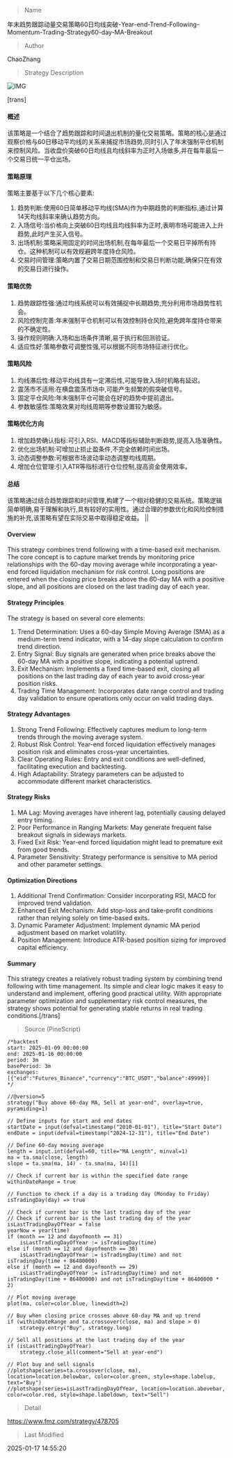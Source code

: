 
> Name

年末趋势跟踪动量交易策略60日均线突破-Year-end-Trend-Following-Momentum-Trading-Strategy60-day-MA-Breakout

> Author

ChaoZhang

> Strategy Description

![IMG](https://www.fmz.com/upload/asset/1218bb36176e9582c6e.png)

[trans]
#### 概述
该策略是一个结合了趋势跟踪和时间退出机制的量化交易策略。策略的核心是通过观察价格与60日移动平均线的关系来捕捉市场趋势,同时引入了年末强制平仓机制来控制风险。当收盘价突破60日均线且均线斜率为正时入场做多,并在每年最后一个交易日统一平仓出场。

#### 策略原理
策略主要基于以下几个核心要素:
1. 趋势判断:使用60日简单移动平均线(SMA)作为中期趋势的判断指标,通过计算14天均线斜率来确认趋势方向。
2. 入场信号:当价格向上突破60日均线且均线斜率为正时,表明市场可能进入上升趋势,此时产生买入信号。
3. 出场机制:策略采用固定的时间出场机制,在每年最后一个交易日平掉所有持仓。这种机制可以有效规避跨年度持仓风险。
4. 交易时间管理:策略内置了交易日期范围控制和交易日判断功能,确保只在有效的交易日进行操作。

#### 策略优势
1. 趋势跟踪性强:通过均线系统可以有效捕捉中长期趋势,充分利用市场趋势性机会。
2. 风险控制完善:年末强制平仓机制可以有效控制持仓风险,避免跨年度持仓带来的不确定性。
3. 操作规则明确:入场和出场条件清晰,易于执行和回测验证。
4. 适应性好:策略参数可调整性强,可以根据不同市场特征进行优化。

#### 策略风险
1. 均线滞后性:移动平均线具有一定滞后性,可能导致入场时机略有延迟。
2. 震荡市不适用:在横盘震荡市场中,可能产生频繁的假突破信号。
3. 固定平仓风险:年末强制平仓可能会在好的趋势中提前退出。
4. 参数敏感性:策略效果对均线周期等参数设置较为敏感。

#### 策略优化方向
1. 增加趋势确认指标:可引入RSI、MACD等指标辅助判断趋势,提高入场准确性。
2. 优化出场机制:可增加止损止盈条件,不完全依赖时间出场。
3. 动态调整参数:可根据市场波动率动态调整均线周期。
4. 增加仓位管理:引入ATR等指标进行仓位控制,提高资金使用效率。

#### 总结
该策略通过结合趋势跟踪和时间管理,构建了一个相对稳健的交易系统。策略逻辑简单明确,易于理解和执行,具有较好的实用性。通过合理的参数优化和风险控制措施的补充,该策略有望在实际交易中取得稳定收益。 || 

#### Overview
This strategy combines trend following with a time-based exit mechanism. The core concept is to capture market trends by monitoring price relationships with the 60-day moving average while incorporating a year-end forced liquidation mechanism for risk control. Long positions are entered when the closing price breaks above the 60-day MA with a positive slope, and all positions are closed on the last trading day of each year.

#### Strategy Principles
The strategy is based on several core elements:
1. Trend Determination: Uses a 60-day Simple Moving Average (SMA) as a medium-term trend indicator, with a 14-day slope calculation to confirm trend direction.
2. Entry Signal: Buy signals are generated when price breaks above the 60-day MA with a positive slope, indicating a potential uptrend.
3. Exit Mechanism: Implements a fixed time-based exit, closing all positions on the last trading day of each year to avoid cross-year position risks.
4. Trading Time Management: Incorporates date range control and trading day validation to ensure operations only occur on valid trading days.

#### Strategy Advantages
1. Strong Trend Following: Effectively captures medium to long-term trends through the moving average system.
2. Robust Risk Control: Year-end forced liquidation effectively manages position risk and eliminates cross-year uncertainties.
3. Clear Operating Rules: Entry and exit conditions are well-defined, facilitating execution and backtesting.
4. High Adaptability: Strategy parameters can be adjusted to accommodate different market characteristics.

#### Strategy Risks
1. MA Lag: Moving averages have inherent lag, potentially causing delayed entry timing.
2. Poor Performance in Ranging Markets: May generate frequent false breakout signals in sideways markets.
3. Fixed Exit Risk: Year-end forced liquidation might lead to premature exit from good trends.
4. Parameter Sensitivity: Strategy performance is sensitive to MA period and other parameter settings.

#### Optimization Directions
1. Additional Trend Confirmation: Consider incorporating RSI, MACD for improved trend validation.
2. Enhanced Exit Mechanism: Add stop-loss and take-profit conditions rather than relying solely on time-based exits.
3. Dynamic Parameter Adjustment: Implement dynamic MA period adjustment based on market volatility.
4. Position Management: Introduce ATR-based position sizing for improved capital efficiency.

#### Summary
This strategy creates a relatively robust trading system by combining trend following with time management. Its simple and clear logic makes it easy to understand and implement, offering good practical utility. With appropriate parameter optimization and supplementary risk control measures, the strategy shows potential for generating stable returns in real trading conditions.[/trans]



> Source (PineScript)

``` pinescript
/*backtest
start: 2025-01-09 00:00:00
end: 2025-01-16 00:00:00
period: 3m
basePeriod: 3m
exchanges: [{"eid":"Futures_Binance","currency":"BTC_USDT","balance":49999}]
*/

//@version=5
strategy("Buy above 60-day MA, Sell at year-end", overlay=true, pyramiding=1)

// Define inputs for start and end dates
startDate = input(defval=timestamp("2010-01-01"), title="Start Date")
endDate = input(defval=timestamp("2024-12-31"), title="End Date")

// Define 60-day moving average
length = input.int(defval=60, title="MA Length", minval=1)
ma = ta.sma(close, length)
slope = ta.sma(ma, 14) - ta.sma(ma, 14)[1]

// Check if current bar is within the specified date range
withinDateRange = true

// Function to check if a day is a trading day (Monday to Friday)
isTradingDay(day) => true

// Check if current bar is the last trading day of the year
// Check if current bar is the last trading day of the year
isLastTradingDayOfYear = false
yearNow = year(time)
if (month == 12 and dayofmonth == 31)
    isLastTradingDayOfYear := isTradingDay(time)
else if (month == 12 and dayofmonth == 30)
    isLastTradingDayOfYear := isTradingDay(time) and not isTradingDay(time + 86400000)
else if (month == 12 and dayofmonth == 29)
    isLastTradingDayOfYear := isTradingDay(time) and not isTradingDay(time + 86400000) and not isTradingDay(time + 86400000 * 2)

// Plot moving average
plot(ma, color=color.blue, linewidth=2)

// Buy when closing price crosses above 60-day MA and up trend
if (withinDateRange and ta.crossover(close, ma) and slope > 0)
    strategy.entry("Buy", strategy.long)

// Sell all positions at the last trading day of the year
if (isLastTradingDayOfYear)
    strategy.close_all(comment="Sell at year-end")

// Plot buy and sell signals
//plotshape(series=ta.crossover(close, ma), location=location.belowbar, color=color.green, style=shape.labelup, text="Buy")
//plotshape(series=isLastTradingDayOfYear, location=location.abovebar, color=color.red, style=shape.labeldown, text="Sell")

```

> Detail

https://www.fmz.com/strategy/478705

> Last Modified

2025-01-17 14:55:20
